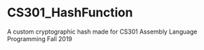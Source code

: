 # CS301_HashFunction
A custom cryptographic hash made for CS301 Assembly Language Programming Fall 2019
